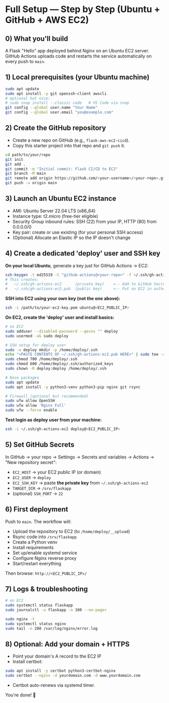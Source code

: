 
# Full Setup — Step by Step (Ubuntu + GitHub + AWS EC2)

## 0) What you'll build
A Flask "Hello" app deployed behind Nginx on an Ubuntu EC2 server. GitHub Actions uploads code and restarts the service automatically on every push to `main`.

## 1) Local prerequisites (your Ubuntu machine)
```bash
sudo apt update
sudo apt install -y git openssh-client awscli
# optional but nice:
# sudo snap install --classic code   # VS Code via snap
git config --global user.name "Your Name"
git config --global user.email "you@example.com"
```

## 2) Create the GitHub repository
- Create a new repo on GitHub (e.g., `flask-aws-ec2-cicd`).
- Copy this starter project into that repo and `git push` it.
```bash
cd path/to/your/repo
git init
git add .
git commit -m "Initial commit: Flask CI/CD to EC2"
git branch -M main
git remote add origin https://github.com/<your-username>/<your-repo>.git
git push -u origin main
```

## 3) Launch an Ubuntu EC2 instance
- AMI: Ubuntu Server 22.04 LTS (x86_64)
- Instance type: t2.micro (free-tier eligible)
- Security Group inbound rules: SSH (22) from your IP, HTTP (80) from 0.0.0.0/0
- Key pair: create or use existing (for your personal SSH access)
- (Optional) Allocate an Elastic IP so the IP doesn't change

## 4) Create a dedicated 'deploy' user and SSH key
**On your local Ubuntu**, generate a key just for GitHub Actions → EC2:
```bash
ssh-keygen -t ed25519 -C "github-actions@<your-repo>" -f ~/.ssh/gh-actions-ec2
# This creates:
#   ~/.ssh/gh-actions-ec2      (private key)    <-- Add to GitHub Secrets as EC2_SSH_KEY
#   ~/.ssh/gh-actions-ec2.pub  (public key)     <-- Put on EC2 in authorized_keys
```

**SSH into EC2 using your own key (not the one above):**
```bash
ssh -i /path/to/your-ec2-key.pem ubuntu@<EC2_PUBLIC_IP>
```

**On EC2, create the 'deploy' user and install basics:**
```bash
# on EC2
sudo adduser --disabled-password --gecos "" deploy
sudo usermod -aG sudo deploy

# SSH setup for deploy user
sudo -u deploy mkdir -p /home/deploy/.ssh
echo "<PASTE CONTENTS OF ~/.ssh/gh-actions-ec2.pub HERE>" | sudo tee -a /home/deploy/.ssh/authorized_keys
sudo chmod 700 /home/deploy/.ssh
sudo chmod 600 /home/deploy/.ssh/authorized_keys
sudo chown -R deploy:deploy /home/deploy/.ssh

# Base packages
sudo apt update
sudo apt install -y python3-venv python3-pip nginx git rsync

# Firewall (optional but recommended)
sudo ufw allow OpenSSH
sudo ufw allow 'Nginx Full'
sudo ufw --force enable
```

**Test login as deploy user from your machine:**
```bash
ssh -i ~/.ssh/gh-actions-ec2 deploy@<EC2_PUBLIC_IP>
```

## 5) Set GitHub Secrets
In GitHub → your repo → Settings → Secrets and variables → Actions → "New repository secret":
- `EC2_HOST` → your EC2 public IP (or domain)
- `EC2_USER` → `deploy`
- `EC2_SSH_KEY` → paste **the private key** from `~/.ssh/gh-actions-ec2`
- `TARGET_DIR` → `/srv/flaskapp`
- (optional) `SSH_PORT` → `22`

## 6) First deployment
Push to `main`. The workflow will:
- Upload the repository to EC2 (to `/home/deploy/__upload`)
- Rsync code into `/srv/flaskapp`
- Create a Python venv
- Install requirements
- Set up/enable systemd service
- Configure Nginx reverse proxy
- Start/restart everything

Then browse: `http://<EC2_PUBLIC_IP>/`

## 7) Logs & troubleshooting
```bash
# on EC2
sudo systemctl status flaskapp
sudo journalctl -u flaskapp -n 100 --no-pager

sudo nginx -t
sudo systemctl status nginx
sudo tail -n 200 /var/log/nginx/error.log
```

## 8) Optional: Add your domain + HTTPS
- Point your domain's A record to the EC2 IP
- Install certbot:
```bash
sudo apt install -y certbot python3-certbot-nginx
sudo certbot --nginx -d yourdomain.com -d www.yourdomain.com
```
- Certbot auto-renews via systemd timer.

You're done! 🚀
